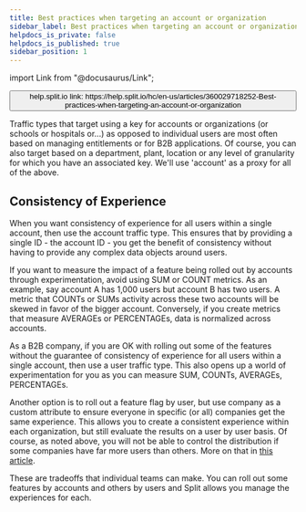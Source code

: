 ```yaml
---
title: Best practices when targeting an account or organization
sidebar_label: Best practices when targeting an account or organization
helpdocs_is_private: false
helpdocs_is_published: true
sidebar_position: 1
---
```


import Link from "@docusaurus/Link";

<p>
  <button style={{borderRadius:'8px', border:'1px', fontFamily:'Courier New', fontWeight:'800', textAlign:'left'}}> help.split.io link: https://help.split.io/hc/en-us/articles/360029718252-Best-practices-when-targeting-an-account-or-organization </button>
</p>

Traffic types that target using a key for accounts or organizations (or schools or hospitals or...) as opposed to individual users are most often based on managing entitlements or for B2B applications.  Of course, you can also target based on a department, plant, location or any level of granularity for which you have an associated key.  We'll use 'account' as a proxy for all of the above.

## Consistency of Experience

When you want consistency of experience for all users within a single account, then use the account traffic type. This ensures that by providing a single ID - the account ID - you get the benefit of consistency without having to provide any complex data objects around users.

If you want to measure the impact of a feature being rolled out by accounts through experimentation, avoid using SUM or COUNT metrics. As an example, say account A has 1,000 users but account B has two users. A metric that COUNTs or SUMs activity across these two accounts will be skewed in favor of the bigger account. Conversely, if you create metrics that measure AVERAGEs or PERCENTAGEs, data is normalized across accounts.

As a B2B company, if you are OK with rolling out some of the features without the guarantee of consistency of experience for all users within a single account, then use a user traffic type. This also opens up a world of experimentation for you as you can measure SUM, COUNTs, AVERAGEs, PERCENTAGEs.

Another option is to roll out a feature flag by user, but use company as a custom attribute to ensure everyone in specific (or all) companies get the same experience.  This allows you to create a consistent experience within each organization, but still evaluate the results on a user by user basis.  Of course, as noted above, you will not be able to control the distribution if some companies have far more users than others.  More on that in [this article](https://help.split.io/hc/en-us/articles/360030024391-How-does-Split-ensure-a-consistent-user-experience-).

These are tradeoffs that individual teams can make. You can roll out some features by accounts and others by users and Split allows you manage the experiences for each.